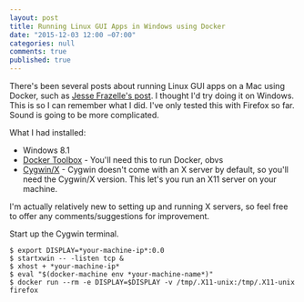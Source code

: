 ```yaml
---
layout: post
title: Running Linux GUI Apps in Windows using Docker
date: "2015-12-03 12:00 −07:00"
categories: null
comments: true
published: true
---
```


There's been several posts about running Linux GUI apps on a Mac using Docker, such as [Jesse Frazelle's post](https://blog.jessfraz.com/post/docker-containers-on-the-desktop/ "Docker Containers on the Desktop"). I thought I'd try doing it on Windows. This is so I can remember what I did. I've only tested this with Firefox so far. Sound is going to be more complicated.

What I had installed:
* Windows 8.1
* [Docker Toolbox](https://www.docker.com/docker-toolbox "Docker Toolbox") - You'll need this to run Docker, obvs
* [Cygwin/X](http://x.cygwin.com/ "Cygwin/X") - Cygwin doesn't come with an X server by default, so you'll need the Cygwin/X version. This let's you run an X11 server on your machine.

I'm actually relatively new to setting up and running X servers, so feel free to offer any comments/suggestions for improvement.

Start up the Cygwin terminal.

    $ export DISPLAY=*your-machine-ip*:0.0
    $ startxwin -- -listen tcp &
    $ xhost + *your-machine-ip*
    $ eval "$(docker-machine env *your-machine-name*)"
    $ docker run --rm -e DISPLAY=$DISPLAY -v /tmp/.X11-unix:/tmp/.X11-unix firefox
